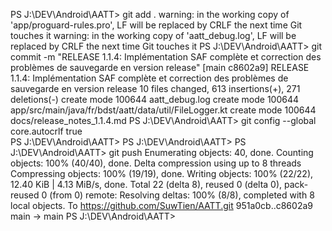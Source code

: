 PS J:\DEV\Android\AATT> git add . 
warning: in the working copy of 'app/proguard-rules.pro', LF will be replaced by CRLF the next time Git touches it
warning: in the working copy of 'aatt_debug.log', LF will be replaced by CRLF the next time Git touches it
PS J:\DEV\Android\AATT> git commit -m "RELEASE 1.1.4: Implémentation SAF complète et correction des problèmes de sauvegarde en version release" 
[main c8602a9] RELEASE 1.1.4: Implémentation SAF complète et correction des problèmes de sauvegarde en version release
 10 files changed, 613 insertions(+), 271 deletions(-)
 create mode 100644 aatt_debug.log
 create mode 100644 app/src/main/java/fr/bdst/aatt/data/util/FileLogger.kt
 create mode 100644 docs/release_notes_1.1.4.md
PS J:\DEV\Android\AATT> git config --global core.autocrlf true                            
PS J:\DEV\Android\AATT> 
PS J:\DEV\Android\AATT> 
PS J:\DEV\Android\AATT> git push
Enumerating objects: 40, done.
Counting objects: 100% (40/40), done.
Delta compression using up to 8 threads
Compressing objects: 100% (19/19), done.
Writing objects: 100% (22/22), 12.40 KiB | 4.13 MiB/s, done.
Total 22 (delta 8), reused 0 (delta 0), pack-reused 0 (from 0)
remote: Resolving deltas: 100% (8/8), completed with 8 local objects.
To https://github.com/SuwTien/AATT.git
   951a0cb..c8602a9  main -> main
PS J:\DEV\Android\AATT>